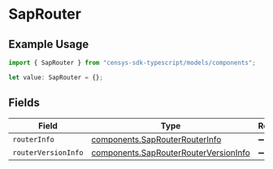 # SapRouter

## Example Usage

```typescript
import { SapRouter } from "censys-sdk-typescript/models/components";

let value: SapRouter = {};
```

## Fields

| Field                                                                                          | Type                                                                                           | Required                                                                                       | Description                                                                                    |
| ---------------------------------------------------------------------------------------------- | ---------------------------------------------------------------------------------------------- | ---------------------------------------------------------------------------------------------- | ---------------------------------------------------------------------------------------------- |
| `routerInfo`                                                                                   | [components.SapRouterRouterInfo](../../models/components/saprouterrouterinfo.md)               | :heavy_minus_sign:                                                                             | N/A                                                                                            |
| `routerVersionInfo`                                                                            | [components.SapRouterRouterVersionInfo](../../models/components/saprouterrouterversioninfo.md) | :heavy_minus_sign:                                                                             | N/A                                                                                            |